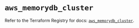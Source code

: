 # `aws_memorydb_cluster`

Refer to the Terraform Registry for docs: [`aws_memorydb_cluster`](https://registry.terraform.io/providers/hashicorp/aws/4.67.0/docs/resources/memorydb_cluster).

